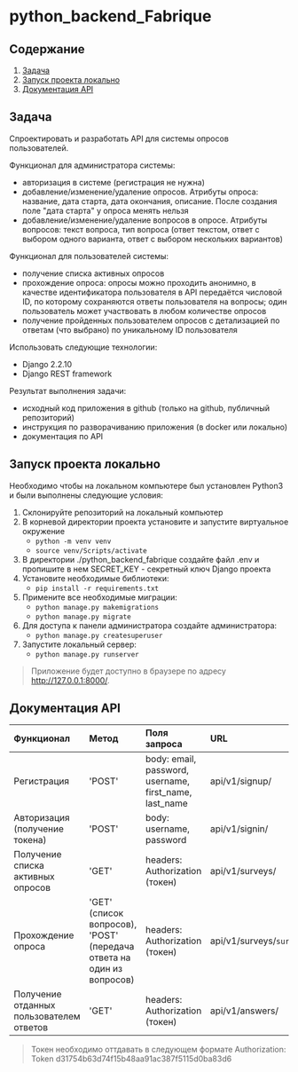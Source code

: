 # python_backend_Fabrique

## Содержание
1. [Задача](#task)
2. [Запуск проекта локально](#lounch)
3. [Документация API](#api_documentation)

## <a name='task'>Задача</a>
Спроектировать и разработать API для системы опросов пользователей.

Функционал для администратора системы:
- авторизация в системе (регистрация не нужна)
- добавление/изменение/удаление опросов. Атрибуты опроса: название, дата старта, дата окончания, описание. После создания поле "дата старта" у опроса менять нельзя
- добавление/изменение/удаление вопросов в опросе. Атрибуты вопросов: текст вопроса, тип вопроса (ответ текстом, ответ с выбором одного варианта, ответ с выбором нескольких вариантов)

Функционал для пользователей системы:
- получение списка активных опросов
- прохождение опроса: опросы можно проходить анонимно, в качестве идентификатора пользователя в API передаётся числовой ID, по которому сохраняются ответы пользователя на вопросы; один пользователь может участвовать в любом количестве опросов
- получение пройденных пользователем опросов с детализацией по ответам (что выбрано) по уникальному ID пользователя

Использовать следующие технологии:
- Django 2.2.10
- Django REST framework

Результат выполнения задачи:
- исходный код приложения в github (только на github, публичный репозиторий)
- инструкция по разворачиванию приложения (в docker или локально)
- документация по API

## <a name='lounch'>Запуск проекта локально</a>
Необходимо чтобы на локальном компьютере был установлен Python3 и были выполнены следующие условия:
1. Склонируйте репозиторий на локальный компьютер
2. В корневой директории проекта установите и запустите виртуальное окружение
    - `python -m venv venv`
    - `source venv/Scripts/activate`
3. В директории ./python_backend_fabrique создайте файл .env и пропишите в нем SECRET_KEY - секретный ключ Django проекта
4. Установите необходимые библиотеки:
    - `pip install -r requirements.txt`
5. Примените все необходимые миграции:
    - `python manage.py makemigrations`
    - `python manage.py migrate`
6. Для доступа к панели администратора создайте администратора:
    - `python manage.py createsuperuser`
7. Запустите локальный сервер:
    - `python manage.py runserver`

> Приложение будет доступно в браузере по адресу http://127.0.0.1:8000/.

## <a name='api_documentation'>Документация API</a>
**Функционал** | **Метод** | **Поля запроса** | **URL**
:--- | :--- | :--- | :---
Регистрация | 'POST' | body: email, password, username, first_name, last_name| api/v1/signup/
Авторизация (получение токена) | 'POST' | body: username, password | api/v1/signin/
Получение списка активных опросов | 'GET' | headers: Authorization (токен) | api/v1/surveys/
Прохождение опроса | 'GET' (список вопросов), 'POST' (передача ответа на один из вопросов) | headers: Authorization (токен) | api/v1/surveys/`survey_id`/
Получение отданных пользователем ответов | 'GET' | headers: Authorization (токен) | api/v1/answers/

> Токен необходимо оттдавать в следующем формате
> Authorization: Token d31754b63d74f15b48aa91ac387f5115d0ba83d6
